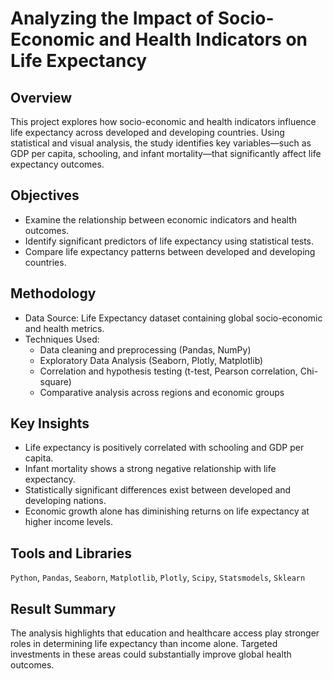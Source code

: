 # Analyzing the Impact of Socio-Economic and Health Indicators on Life Expectancy

## Overview
This project explores how socio-economic and health indicators influence life expectancy across developed and developing countries. 
Using statistical and visual analysis, the study identifies key variables—such as GDP per capita, schooling, and infant mortality—that significantly affect life expectancy outcomes.

## Objectives
- Examine the relationship between economic indicators and health outcomes.
- Identify significant predictors of life expectancy using statistical tests.
- Compare life expectancy patterns between developed and developing countries.

## Methodology
- Data Source: Life Expectancy dataset containing global socio-economic and health metrics.
- Techniques Used:  
  - Data cleaning and preprocessing (Pandas, NumPy)  
  - Exploratory Data Analysis (Seaborn, Plotly, Matplotlib)  
  - Correlation and hypothesis testing (t-test, Pearson correlation, Chi-square)  
  - Comparative analysis across regions and economic groups  

## Key Insights
- Life expectancy is positively correlated with schooling and GDP per capita.
- Infant mortality shows a strong negative relationship with life expectancy.
- Statistically significant differences exist between developed and developing nations.
- Economic growth alone has diminishing returns on life expectancy at higher income levels.

## Tools and Libraries
`Python`, `Pandas`, `Seaborn`, `Matplotlib`, `Plotly`, `Scipy`, `Statsmodels`, `Sklearn`

## Result Summary
The analysis highlights that education and healthcare access play stronger roles in determining life expectancy than income alone. Targeted investments in these areas could substantially improve global health outcomes.
